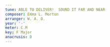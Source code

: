 ```yaml
---
tune: ABLE TO DELIVER!  SOUND IT FAR AND NEAR
composer: Emma L. Morton
arranger: W. A. O.
year: '-'
meter: C.M
key: F Major
anacrusis: 0
---
```

